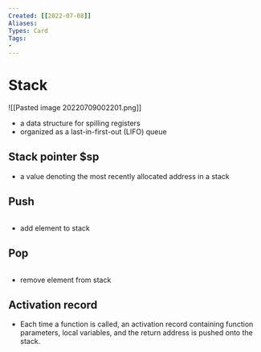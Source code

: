 ```yaml
---
Created: [[2022-07-08]]
Aliases: 
Types: Card
Tags: 
- 
---
```

# Stack
![[Pasted image 20220709002201.png]]
- a data structure for spilling registers
- organized as a last-in-first-out (LIFO) queue
## Stack pointer $sp
- a value denoting the most recently allocated address in a stack
## Push
```MIPS
```
- add element to stack
## Pop
```MIPS
```
- remove element from stack
## Activation record
- Each time a function is called, an activation record containing function parameters, local variables, and the return address is pushed onto the stack. 